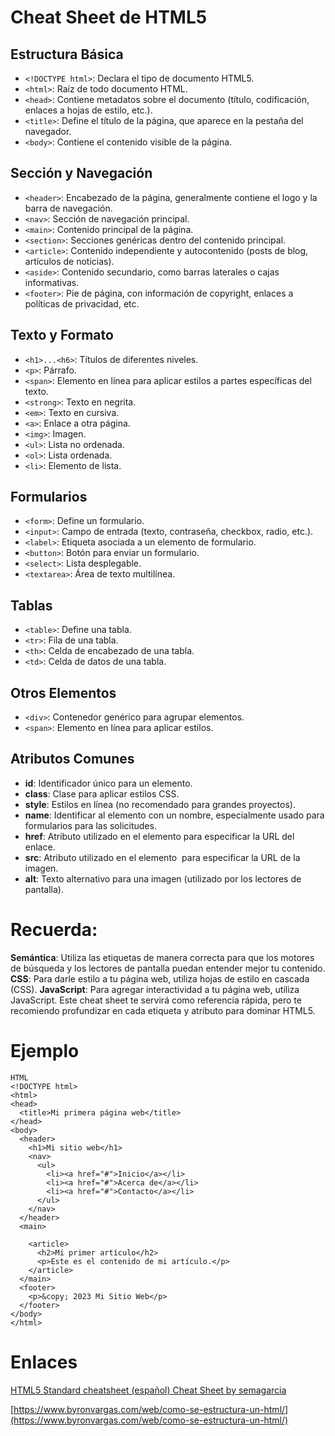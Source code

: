 # Cheat Sheet de HTML5
## Estructura Básica
- `<!DOCTYPE html>`: Declara el tipo de documento HTML5.
- `<html>`: Raíz de todo documento HTML.
- `<head>`: Contiene metadatos sobre el documento (título, codificación, enlaces a hojas de estilo, etc.).
- `<title>`: Define el título de la página, que aparece en la pestaña del navegador.
- `<body>`: Contiene el contenido visible de la página.

## Sección y Navegación
- `<header>`: Encabezado de la página, generalmente contiene el logo y la barra de navegación.
- `<nav>`: Sección de navegación principal.
- `<main>`: Contenido principal de la página.
- `<section>`: Secciones genéricas dentro del contenido principal.
- `<article>`: Contenido independiente y autocontenido (posts de blog, artículos de noticias).
- `<aside>`: Contenido secundario, como barras laterales o cajas informativas.
- `<footer>`: Pie de página, con información de copyright, enlaces a políticas de privacidad, etc.

## Texto y Formato
- `<h1>...<h6>`: Títulos de diferentes niveles.
- `<p>`: Párrafo.
- `<span>`: Elemento en línea para aplicar estilos a partes específicas del texto.
- `<strong>`: Texto en negrita.
- `<em>`: Texto en cursiva.
- `<a>`: Enlace a otra página.
- `<img>`: Imagen.
- `<ul>`: Lista no ordenada.
- `<ol>`: Lista ordenada.
- `<li>`: Elemento de lista.

## Formularios
- `<form>`: Define un formulario.
- `<input>`: Campo de entrada (texto, contraseña, checkbox, radio, etc.).
- `<label>`: Etiqueta asociada a un elemento de formulario.
- `<button>`: Botón para enviar un formulario.
- `<select>`: Lista desplegable.
- `<textarea>`: Área de texto multilínea.

## Tablas
- `<table>`: Define una tabla.
- `<tr>`: Fila de una tabla.
- `<th>`: Celda de encabezado de una tabla.
- `<td>`: Celda de datos de una tabla.

## Otros Elementos
- `<div>`: Contenedor genérico para agrupar elementos.
- `<span>`: Elemento en línea para aplicar estilos.

## Atributos Comunes
- **id**: Identificador único para un elemento.
- **class**: Clase para aplicar estilos CSS.
- **style**: Estilos en línea (no recomendado para grandes proyectos).
- **name**: Identificar al elemento con un nombre, especialmente usado para formularios para las solicitudes.
- **href**: Atributo utilizado en el elemento <a> para especificar la URL del enlace.
- **src**: Atributo utilizado en el elemento <img> para especificar la URL de la imagen.
- **alt**: Texto alternativo para una imagen (utilizado por los lectores de pantalla).

# Recuerda:

**Semántica**: Utiliza las etiquetas de manera correcta para que los motores de búsqueda y los lectores de pantalla puedan entender mejor tu contenido.
**CSS**: Para darle estilo a tu página web, utiliza hojas de estilo en cascada (CSS).
**JavaScript**: Para agregar interactividad a tu página web, utiliza JavaScript.
Este cheat sheet te servirá como referencia rápida, pero te recomiendo profundizar en cada etiqueta y atributo para dominar HTML5.

# Ejemplo
```
HTML
<!DOCTYPE html>
<html>
<head>
  <title>Mi primera página web</title>
</head>
<body>
  <header>
    <h1>Mi sitio web</h1>
    <nav>
      <ul>
        <li><a href="#">Inicio</a></li>
        <li><a href="#">Acerca de</a></li>
        <li><a href="#">Contacto</a></li>
      </ul>
    </nav>
  </header>
  <main>   

    <article>
      <h2>Mi primer artículo</h2>
      <p>Este es el contenido de mi artículo.</p>
    </article>
  </main>
  <footer>
    <p>&copy; 2023 Mi Sitio Web</p>
  </footer>
</body>
</html>
```

# Enlaces
[HTML5 Standard cheatsheet (español) Cheat Sheet by semagarcia](https://cheatography.com/semagarcia/cheat-sheets/html5-standard-cheatsheet-espanol/)

[https://www.byronvargas.com/web/como-se-estructura-un-html/](https://www.byronvargas.com/web/como-se-estructura-un-html/)
